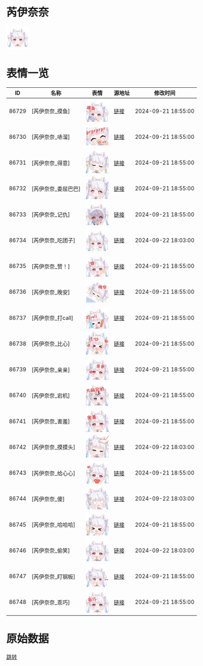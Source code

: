# 芮伊奈奈

<img src="./cover.png" height="60" alt="cover" />

# 表情一览

|ID|名称|表情|源地址|修改时间|
|----|----|----|----|----|
|86729|[芮伊奈奈_摸鱼]|<img src="./pic/086729_%5B芮伊奈奈_摸鱼%5D.png" height="60" alt="摸鱼"/>|[链接](https://i0.hdslb.com/bfs/garb/fb8bd434f0b9fd64e5c158d02b0d76fcb3423a36.png)|2024-09-21 18:55:00|
|86730|[芮伊奈奈_哧溜]|<img src="./pic/086730_%5B芮伊奈奈_哧溜%5D.png" height="60" alt="哧溜"/>|[链接](https://i0.hdslb.com/bfs/garb/670b6d10b563c7a8b960e1c402f31da4c9cd2b0f.png)|2024-09-21 18:55:00|
|86731|[芮伊奈奈_得意]|<img src="./pic/086731_%5B芮伊奈奈_得意%5D.png" height="60" alt="得意"/>|[链接](https://i0.hdslb.com/bfs/garb/487061bd511074332543965518d83b50699ce78b.png)|2024-09-21 18:55:00|
|86732|[芮伊奈奈_委屈巴巴]|<img src="./pic/086732_%5B芮伊奈奈_委屈巴巴%5D.png" height="60" alt="委屈巴巴"/>|[链接](https://i0.hdslb.com/bfs/garb/be12951c19b581720f1f5b71670f06e5a94a77df.png)|2024-09-21 18:55:00|
|86733|[芮伊奈奈_记仇]|<img src="./pic/086733_%5B芮伊奈奈_记仇%5D.png" height="60" alt="记仇"/>|[链接](https://i0.hdslb.com/bfs/garb/30546efd8c0a76930c0216ad607b7654b3dedfe3.png)|2024-09-21 18:55:00|
|86734|[芮伊奈奈_吃团子]|<img src="./pic/086734_%5B芮伊奈奈_吃团子%5D.png" height="60" alt="吃团子"/>|[链接](https://i0.hdslb.com/bfs/garb/2b746cbcb6753160288ba47190e0401c584a8e2c.png)|2024-09-22 18:03:00|
|86735|[芮伊奈奈_赞！]|<img src="./pic/086735_%5B芮伊奈奈_赞！%5D.png" height="60" alt="赞！"/>|[链接](https://i0.hdslb.com/bfs/garb/ee9a16fa12dc18e0e6104d6b2dd2841d9a5f3fce.png)|2024-09-21 18:55:00|
|86736|[芮伊奈奈_晚安]|<img src="./pic/086736_%5B芮伊奈奈_晚安%5D.png" height="60" alt="晚安"/>|[链接](https://i0.hdslb.com/bfs/garb/97fb5dfc5d977eb2d18e7e2d714a8bccfa94d9f4.png)|2024-09-21 18:55:00|
|86737|[芮伊奈奈_打call]|<img src="./pic/086737_%5B芮伊奈奈_打call%5D.png" height="60" alt="打call"/>|[链接](https://i0.hdslb.com/bfs/garb/ed1bcec403674caa05e7d4cd79f51067c50f6b51.png)|2024-09-21 18:55:00|
|86738|[芮伊奈奈_比心]|<img src="./pic/086738_%5B芮伊奈奈_比心%5D.png" height="60" alt="比心"/>|[链接](https://i0.hdslb.com/bfs/garb/03e54b283a521705f6a04bbb8bcb0101df27c773.png)|2024-09-21 18:55:00|
|86739|[芮伊奈奈_亲亲]|<img src="./pic/086739_%5B芮伊奈奈_亲亲%5D.png" height="60" alt="亲亲"/>|[链接](https://i0.hdslb.com/bfs/garb/b1275df0ae0e7de32494acadbb9c366b25e0e106.png)|2024-09-21 18:55:00|
|86740|[芮伊奈奈_宕机]|<img src="./pic/086740_%5B芮伊奈奈_宕机%5D.png" height="60" alt="宕机"/>|[链接](https://i0.hdslb.com/bfs/garb/75562f82192b7e97297b303b0005de6c7a67a9f4.png)|2024-09-21 18:55:00|
|86741|[芮伊奈奈_害羞]|<img src="./pic/086741_%5B芮伊奈奈_害羞%5D.png" height="60" alt="害羞"/>|[链接](https://i0.hdslb.com/bfs/garb/82149735ff6037b455976e285a141e669293f218.png)|2024-09-21 18:55:00|
|86742|[芮伊奈奈_摸摸头]|<img src="./pic/086742_%5B芮伊奈奈_摸摸头%5D.png" height="60" alt="摸摸头"/>|[链接](https://i0.hdslb.com/bfs/garb/350c5074788a4ea1b86e62c2aaa3793c4132bc7c.png)|2024-09-22 18:03:00|
|86743|[芮伊奈奈_给心心]|<img src="./pic/086743_%5B芮伊奈奈_给心心%5D.png" height="60" alt="给心心"/>|[链接](https://i0.hdslb.com/bfs/garb/bd188c9f91f3f68e26a100b00b874313f5667a79.png)|2024-09-21 18:55:00|
|86744|[芮伊奈奈_傻]|<img src="./pic/086744_%5B芮伊奈奈_傻%5D.png" height="60" alt="傻"/>|[链接](https://i0.hdslb.com/bfs/garb/750dfec9dd228d7f04e4572d324d5bcb13b2b8de.png)|2024-09-22 18:03:00|
|86745|[芮伊奈奈_哈哈哈]|<img src="./pic/086745_%5B芮伊奈奈_哈哈哈%5D.png" height="60" alt="哈哈哈"/>|[链接](https://i0.hdslb.com/bfs/garb/0f800efaa9e53c4b1e39ae10bf1e75f04569bad6.png)|2024-09-21 18:55:00|
|86746|[芮伊奈奈_偷笑]|<img src="./pic/086746_%5B芮伊奈奈_偷笑%5D.png" height="60" alt="偷笑"/>|[链接](https://i0.hdslb.com/bfs/garb/256e0627302bdac5ef5c830bfe87b34097910804.png)|2024-09-22 18:03:00|
|86747|[芮伊奈奈_盯钢板]|<img src="./pic/086747_%5B芮伊奈奈_盯钢板%5D.png" height="60" alt="盯钢板"/>|[链接](https://i0.hdslb.com/bfs/garb/405ad2e716d76c4c3f012a8d298f60763c6a60d2.png)|2024-09-21 18:55:00|
|86748|[芮伊奈奈_乖巧]|<img src="./pic/086748_%5B芮伊奈奈_乖巧%5D.png" height="60" alt="乖巧"/>|[链接](https://i0.hdslb.com/bfs/garb/c82f4dbba286024e74edb0c057a4d88decce03c6.png)|2024-09-21 18:55:00|

# 原始数据

[跳转](./raw.json)

